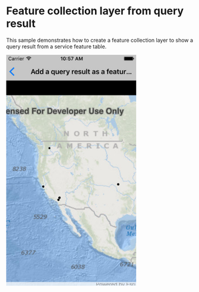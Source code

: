 # Feature collection layer from query result

This sample demonstrates how to create a feature collection layer to show a query result from a service feature table.

<img src="FeatureCollectionLayerFromQuery.jpg" width="350"/>



